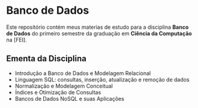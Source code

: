 # Banco de Dados

Este repositório contém meus materias de estudo para a disciplina **Banco de Dados** do primeiro semestre da graduação em **Ciência da Computação** na [FEI].


## Ementa da Disciplina
- Introdução a Banco de Dados e Modelagem Relacional
- Linguagem SQL: consultas, inserção, atualização e remoção de dados
- Normalização e Modelagem Conceitual
- Índices e Otimização de Consultas
- Bancos de Dados NoSQL e suas Aplicações


